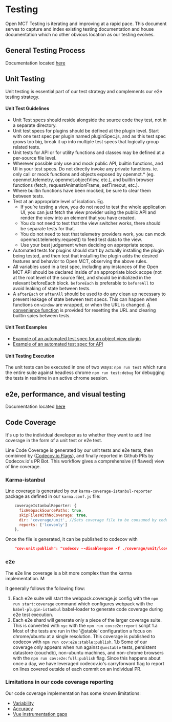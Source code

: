 # Testing
Open MCT Testing is iterating and improving at a rapid pace. This document serves to capture and index existing testing documentation and house documentation which no other obvious location as our testing evolves.

## General Testing Process
Documentation located [here](./docs/src/process/testing/plan.md)

## Unit Testing
Unit testing is essential part of our test strategy and complements our e2e testing strategy.

#### Unit Test Guidelines
* Unit Test specs should reside alongside the source code they test, not in a separate directory.
* Unit test specs for plugins should be defined at the plugin level. Start with one test spec per plugin named pluginSpec.js, and as this test spec grows too big, break it up into multiple test specs that logically group related tests.
* Unit tests for API or for utility functions and classes may be defined at a per-source file level.
* Wherever possible only use and mock public API, builtin functions, and UI in your test specs. Do not directly invoke any private functions. ie. only call or mock functions and objects exposed by openmct.* (eg. openmct.telemetry, openmct.objectView, etc.), and builtin browser functions (fetch, requestAnimationFrame, setTimeout, etc.).
* Where builtin functions have been mocked, be sure to clear them between tests.
* Test at an appropriate level of isolation. Eg. 
    * If you’re testing a view, you do not need to test the whole application UI, you can just fetch the view provider using the public API and render the view into an element that you have created. 
    * You do not need to test that the view switcher works, there should be separate tests for that. 
    * You do not need to test that telemetry providers work, you can mock openmct.telemetry.request() to feed test data to the view.
    * Use your best judgement when deciding on appropriate scope.
* Automated tests for plugins should start by actually installing the plugin being tested, and then test that installing the plugin adds the desired features and behavior to Open MCT, observing the above rules.
* All variables used in a test spec, including any instances of the Open MCT API should be declared inside of an appropriate block scope (not at the root level of the source file), and should be initialized in the relevant beforeEach block. `beforeEach` is preferable to `beforeAll` to avoid leaking of state between tests.
* A `afterEach` or `afterAll` should be used to do any clean up necessary to prevent leakage of state between test specs. This can happen when functions on `window` are wrapped, or when the URL is changed. [A convenience function](https://github.com/nasa/openmct/blob/master/src/utils/testing.js#L59) is provided for resetting the URL and clearing builtin spies between tests.

#### Unit Test Examples
* [Example of an automated test spec for an object view plugin](https://github.com/nasa/openmct/blob/master/src/plugins/telemetryTable/pluginSpec.js)
* [Example of an automated test spec for API](https://github.com/nasa/openmct/blob/master/src/api/time/TimeAPISpec.js)

#### Unit Testing Execution

The unit tests can be executed in one of two ways:
`npm run test` which runs the entire suite against headless chrome
`npm run test:debug` for debugging the tests in realtime in an active chrome session.

## e2e, performance, and visual testing
Documentation located [here](./e2e/README.md)

## Code Coverage

It's up to the individual developer as to whether they want to add line coverage in the form of a unit test or e2e test.

Line Code Coverage is generated by our unit tests and e2e tests, then combined by ([Codecov.io Flags](https://docs.codecov.com/docs/flags)), and finally reported in Github PRs by Codecov.io's PR Bot. This workflow gives a comprehensive (if flawed) view of line coverage.

### Karma-istanbul

Line coverage is generated by our `karma-coverage-istanbul-reporter` package as defined in our `karma.conf.js` file:

```js
    coverageIstanbulReporter: {
      fixWebpackSourcePaths: true,
      skipFilesWithNoCoverage: true,
      dir: 'coverage/unit', //Sets coverage file to be consumed by codecov.io
      reports: ['lcovonly']
    },
```

Once the file is generated, it can be published to codecov with

```json
    "cov:unit:publish": "codecov --disable=gcov -f ./coverage/unit/lcov.info -F unit",
```

### e2e

The e2e line coverage is a bit more complex than the karma implementation. M 

It generally follows the following flow:
1. Each e2e suite will start the webpack.coverage.js config with the `npm run start:coverage` command which configures webpack with the `babel-plugin-istanbul` babel-loader to generate code coverage during e2e test execution.
1. Each e2e shard will generate only a piece of the larger coverage suite. This is converted with `nyc` with the `npm run cov:e2e:report` script
1.a Most of the tests are run in the '@stable' configuration a focus on chrome/ubuntu at a single resolution. This coverage is published to codecov with `npm run cov:e2e:stable:publish`.
1.b Some of our coverage only appears when run against `@unstable` tests, persistent datastore (couchdb), non-ubuntu machines, and non-chrome browsers with the `npm run cov:e2e:full:publish` flag. Since this happens about once a day, we have leveraged codecov.io's carryforward flag to report on lines covered outside of each commit on an individual PR.

### Limitations in our code coverage reporting

Our code coverage implementation has some known limitations:
- [Variability](https://github.com/nasa/openmct/issues/5811)
- [Accuracy](https://github.com/nasa/openmct/issues/7015)
- [Vue instrumentation gaps](https://github.com/nasa/openmct/issues/4973)
